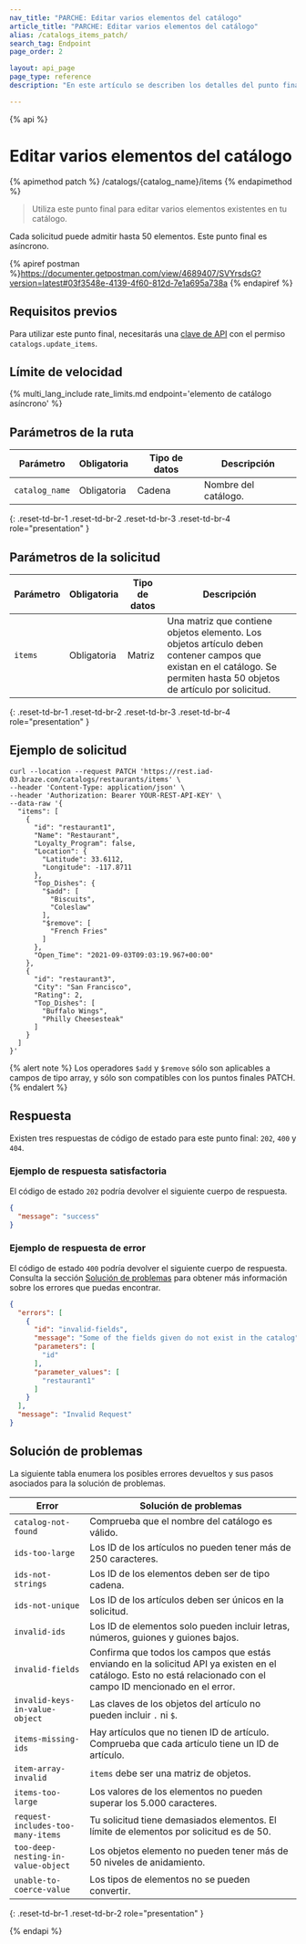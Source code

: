 ```yaml
---
nav_title: "PARCHE: Editar varios elementos del catálogo"
article_title: "PARCHE: Editar varios elementos del catálogo"
alias: /catalogs_items_patch/
search_tag: Endpoint
page_order: 2

layout: api_page
page_type: reference
description: "En este artículo se describen los detalles del punto final Editar varios elementos del catálogo de Braze."

---
```

{% api %}
# Editar varios elementos del catálogo
{% apimethod patch %}
/catalogs/{catalog_name}/items
{% endapimethod %}

> Utiliza este punto final para editar varios elementos existentes en tu catálogo.

Cada solicitud puede admitir hasta 50 elementos. Este punto final es asíncrono.

{% apiref postman %}https://documenter.getpostman.com/view/4689407/SVYrsdsG?version=latest#03f3548e-4139-4f60-812d-7e1a695a738a {% endapiref %}

## Requisitos previos

Para utilizar este punto final, necesitarás una [clave de API]({{site.baseurl}}/api/basics#rest-api-key/) con el permiso `catalogs.update_items`.

## Límite de velocidad

{% multi_lang_include rate_limits.md endpoint='elemento de catálogo asíncrono' %}

## Parámetros de la ruta

| Parámetro | Obligatoria | Tipo de datos | Descripción |
|---|---|---|---|
| `catalog_name` | Obligatoria | Cadena | Nombre del catálogo. |
{: .reset-td-br-1 .reset-td-br-2 .reset-td-br-3 .reset-td-br-4 role="presentation" }

## Parámetros de la solicitud

| Parámetro | Obligatoria | Tipo de datos | Descripción |
|---|---|---|---|
| `items` | Obligatoria | Matriz | Una matriz que contiene objetos elemento. Los objetos artículo deben contener campos que existan en el catálogo. Se permiten hasta 50 objetos de artículo por solicitud. |
{: .reset-td-br-1 .reset-td-br-2 .reset-td-br-3 .reset-td-br-4 role="presentation" }

## Ejemplo de solicitud

```
curl --location --request PATCH 'https://rest.iad-03.braze.com/catalogs/restaurants/items' \
--header 'Content-Type: application/json' \
--header 'Authorization: Bearer YOUR-REST-API-KEY' \
--data-raw '{
  "items": [
    {
      "id": "restaurant1",
      "Name": "Restaurant",
      "Loyalty_Program": false,
      "Location": {
        "Latitude": 33.6112,
        "Longitude": -117.8711
      },
      "Top_Dishes": {
        "$add": [
          "Biscuits",
          "Coleslaw"
        ],
        "$remove": [
          "French Fries"
        ]
      },
      "Open_Time": "2021-09-03T09:03:19.967+00:00"
    },
    {
      "id": "restaurant3",
      "City": "San Francisco",
      "Rating": 2,
      "Top_Dishes": [
        "Buffalo Wings",
        "Philly Cheesesteak"
      ]
    }
  ]
}'
```

{% alert note %}
Los operadores `$add` y `$remove` sólo son aplicables a campos de tipo array, y sólo son compatibles con los puntos finales PATCH.
{% endalert %}

## Respuesta

Existen tres respuestas de código de estado para este punto final: `202`, `400` y `404`.

### Ejemplo de respuesta satisfactoria

El código de estado `202` podría devolver el siguiente cuerpo de respuesta.

```json
{
  "message": "success"
}
```

### Ejemplo de respuesta de error

El código de estado `400` podría devolver el siguiente cuerpo de respuesta. Consulta la sección [Solución de problemas](#troubleshooting) para obtener más información sobre los errores que puedas encontrar.

```json
{
  "errors": [
    {
      "id": "invalid-fields",
      "message": "Some of the fields given do not exist in the catalog",
      "parameters": [
        "id"
      ],
      "parameter_values": [
        "restaurant1"
      ]
    }
  ],
  "message": "Invalid Request"
}
```

## Solución de problemas

La siguiente tabla enumera los posibles errores devueltos y sus pasos asociados para la solución de problemas.

| Error | Solución de problemas |
| --- | --- |
| `catalog-not-found` | Comprueba que el nombre del catálogo es válido. |
| `ids-too-large` | Los ID de los artículos no pueden tener más de 250 caracteres. |
| `ids-not-strings` | Los ID de los elementos deben ser de tipo cadena. |
| `ids-not-unique` | Los ID de los artículos deben ser únicos en la solicitud. |
| `invalid-ids` | Los ID de elementos solo pueden incluir letras, números, guiones y guiones bajos. |
| `invalid-fields` | Confirma que todos los campos que estás enviando en la solicitud API ya existen en el catálogo. Esto no está relacionado con el campo ID mencionado en el error. |
| `invalid-keys-in-value-object` | Las claves de los objetos del artículo no pueden incluir `.` ni `$`. |
| `items-missing-ids` | Hay artículos que no tienen ID de artículo. Comprueba que cada artículo tiene un ID de artículo. |
| `item-array-invalid` | `items` debe ser una matriz de objetos. |
| `items-too-large` | Los valores de los elementos no pueden superar los 5.000 caracteres. |
| `request-includes-too-many-items` | Tu solicitud tiene demasiados elementos. El límite de elementos por solicitud es de 50. |
| `too-deep-nesting-in-value-object` | Los objetos elemento no pueden tener más de 50 niveles de anidamiento. |
| `unable-to-coerce-value` | Los tipos de elementos no se pueden convertir. |
{: .reset-td-br-1 .reset-td-br-2 role="presentation" }

{% endapi %}
